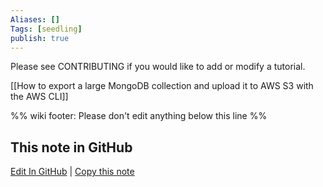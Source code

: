 ```yaml
---
Aliases: []
Tags: [seedling]
publish: true
---
```


Please see CONTRIBUTING if you would like to add or modify a tutorial.

[[How to export a large MongoDB collection and upload it to AWS S3 with the AWS CLI]]

%% wiki footer: Please don't edit anything below this line %%

## This note in GitHub

<span class="git-footer">[Edit In GitHub](https://github.dev/data-engineering-community/data-engineering-wiki/blob/main/Tutorials/Tutorials.md "git-hub-edit-note") | [Copy this note](https://raw.githubusercontent.com/data-engineering-community/data-engineering-wiki/main/Tutorials/Tutorials.md "git-hub-copy-note") </span>
